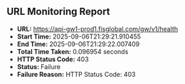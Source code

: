 ## URL Monitoring Report

- **URL:** https://api-gw1-prod1.fisglobal.com/gw/v1/health
- **Start Time:** 2025-09-06T21:29:21.910455
- **End Time:** 2025-09-06T21:29:22.007409
- **Total Time Taken:** 0.096954 seconds
- **HTTP Status Code:** 403
- **Status:** Failure
- **Failure Reason:** HTTP Status Code: 403

